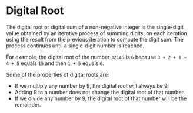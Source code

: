 # Digital Root
The digital root or digital sum of a non-negative integer is the single-digit value obtained by an iterative process of summing digits, on each iteration using the result from the previous iteration to compute the digit sum. The process continues until a single-digit number is reached.

For example, the digital root of the number `32145` is `6` because `3 + 2 + 1 + 4 + 5` equals `15` and then `1 + 5` equals `6`.

Some of the properties of digital roots are:
* If we multiply any number by 9, the digital root will always be 9.
* Adding 9 to a number does not change the digital root of that number.
* If we divide any number by 9, the digital root of that number will be the remainder.
